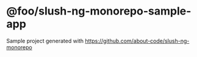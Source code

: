 # @foo/slush-ng-monorepo-sample-app

Sample project generated with https://github.com/about-code/slush-ng-monorepo
